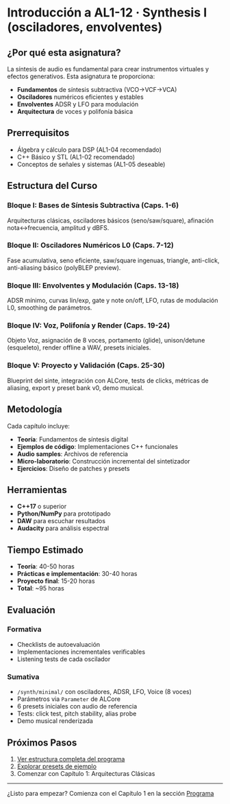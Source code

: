 # Introducción a AL1-12 · Synthesis I (osciladores, envolventes)

## ¿Por qué esta asignatura?

La síntesis de audio es fundamental para crear instrumentos virtuales y efectos generativos. Esta asignatura te proporciona:

- **Fundamentos** de síntesis subtractiva (VCO→VCF→VCA)
- **Osciladores** numéricos eficientes y estables
- **Envolventes** ADSR y LFO para modulación
- **Arquitectura** de voces y polifonía básica

## Prerrequisitos

- Álgebra y cálculo para DSP (AL1-04 recomendado)
- C++ Básico y STL (AL1-02 recomendado)
- Conceptos de señales y sistemas (AL1-05 deseable)

## Estructura del Curso

### Bloque I: Bases de Síntesis Subtractiva (Caps. 1-6)
Arquitecturas clásicas, osciladores básicos (seno/saw/square), afinación nota↔frecuencia, amplitud y dBFS.

### Bloque II: Osciladores Numéricos L0 (Caps. 7-12)
Fase acumulativa, seno eficiente, saw/square ingenuas, triangle, anti-click, anti-aliasing básico (polyBLEP preview).

### Bloque III: Envolventes y Modulación (Caps. 13-18)
ADSR mínimo, curvas lin/exp, gate y note on/off, LFO, rutas de modulación L0, smoothing de parámetros.

### Bloque IV: Voz, Polifonía y Render (Caps. 19-24)
Objeto Voz, asignación de 8 voces, portamento (glide), unison/detune (esqueleto), render offline a WAV, presets iniciales.

### Bloque V: Proyecto y Validación (Caps. 25-30)
Blueprint del sinte, integración con ALCore, tests de clicks, métricas de aliasing, export y preset bank v0, demo musical.

## Metodología

Cada capítulo incluye:

- **Teoría**: Fundamentos de síntesis digital
- **Ejemplos de código**: Implementaciones C++ funcionales
- **Audio samples**: Archivos de referencia
- **Micro-laboratorio**: Construcción incremental del sintetizador
- **Ejercicios**: Diseño de patches y presets

## Herramientas

- **C++17** o superior
- **Python/NumPy** para prototipado
- **DAW** para escuchar resultados
- **Audacity** para análisis espectral

## Tiempo Estimado

- **Teoría**: 40-50 horas
- **Prácticas e implementación**: 30-40 horas
- **Proyecto final**: 15-20 horas
- **Total**: ~95 horas

## Evaluación

### Formativa
- Checklists de autoevaluación
- Implementaciones incrementales verificables
- Listening tests de cada oscilador

### Sumativa
- `/synth/minimal/` con osciladores, ADSR, LFO, Voice (8 voces)
- Parámetros via `Parameter` de ALCore
- 6 presets iniciales con audio de referencia
- Tests: click test, pitch stability, alias probe
- Demo musical renderizada

## Próximos Pasos

1. [Ver estructura completa del programa](programa/)
2. [Explorar presets de ejemplo](recursos/)
3. Comenzar con Capítulo 1: Arquitecturas Clásicas

---

¿Listo para empezar? Comienza con el Capítulo 1 en la sección [Programa](programa/)
